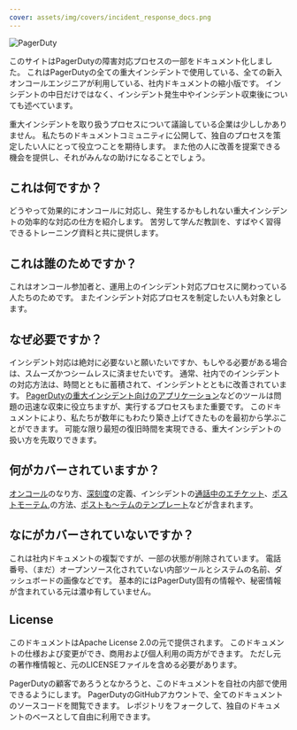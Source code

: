 ```yaml
---
cover: assets/img/covers/incident_response_docs.png
---
```

![PagerDuty](./assets/img/headers/pagerduty_logo.png)


このサイトはPagerDutyの障害対応プロセスの一部をドキュメント化しました。
これはPagerDutyの全ての重大インシデントで使用している、全ての新入オンコールエンジニアが利用している、社内ドキュメントの縮小版です。
インシデントの中日だけではなく、インシデント発生中やインシデント収束後についても述べています。

重大インシデントを取り扱うプロセスについて議論している企業は少ししかありません。
私たちのドキュメントコミュニティに公開して、独自のプロセスを策定したい人にとって役立つことを期待します。
また他の人に改善を提案できる機会を提供し、それがみんなの助けになることでしょう。

## これは何ですか？

どうやって効果的にオンコールに対応し、発生するかもしれない重大インシデントの効率的な対応の仕方を紹介します。
苦労して学んだ教訓を、すばやく習得できるトレーニング資料と共に提供します。

## これは誰のためですか？

これはオンコール参加者と、運用上のインシデント対応プロセスに関わっている人たちのためです。
またインシデント対応プロセスを制定したい人も対象とします。

## なぜ必要ですか？

インシデント対応は絶対に必要ないと願いたいですか、もしやる必要がある場合は、スムーズかつシームレスに済ませたいです。
通常、社内でのインシデントの対応方法は、時間とともに蓄積されて、インシデントとともに改善されています。
[PagerDutyの重大インシデント向けのアプリケーション](https://www.pagerduty.com/applications/#major-incidents-application)などのツールは問題の迅速な収束に役立ちますが、実行するプロセスもまた重要です。
このドキュメントにより、私たちが数年にもわたり築き上げてきたものを最初から学ぶことができます。
可能な限り最短の復旧時間を実現できる、重大インシデントの扱い方を先取りできます。


## 何がカバーされていますか？

[オンコール](/oncall/being_oncall.md)のなり方、[深刻度](/before/severity_levels.md)の定義、インシデントの[通話中のエチケット](/before/call_etiquette.md)、[ポストモーテム](/after/post_mortem_process.md),の方法、[ポストも〜テムのテンプレート](/after/post_mortem_template.md)などが含まれます。

## なにがカバーされていないですか？

これは社内ドキュメントの複製ですが、一部の状態が削除されています。
電話番号、（まだ）オープンソース化されていない内部ツールとシステムの名前、ダッシュボードの画像などです。
基本的にはPagerDuty固有の情報や、秘密情報が含まれている元は濃ゆ有していません。

## License

このドキュメントはApache License 2.0の元で提供されます。
このドキュメントの仕様および変更ができ、商用および個人利用の両方ができます。
ただし元の著作権情報と、元のLICENSEファイルを含める必要があります。

PagerDutyの顧客であろうとなかろうと、このドキュメントを自社の内部で使用できるようにします。
PagerDutyのGitHubアカウントで、全てのドキュメントのソースコードを閲覧できます。
レポジトリをフォークして、独自のドキュメントのベースとして自由に利用できます。
